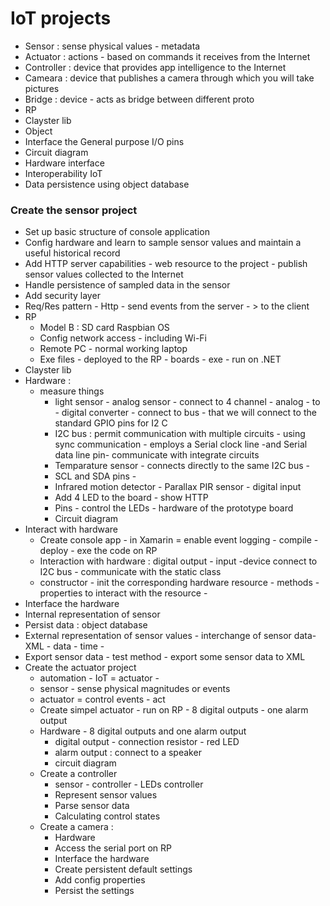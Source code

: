 # IoT projects 
+ Sensor : sense physical values - metadata 
+ Actuator : actions - based on commands it receives from the Internet 
+ Controller : device that provides app intelligence to the Internet 
+ Cameara : device that publishes a camera through which you will take pictures 
+ Bridge : device - acts as bridge between different proto 
+ RP
+ Clayster lib 
+ Object 
+ Interface the General purpose I/O pins 
+ Circuit diagram 
+ Hardware interface 
+ Interoperability IoT 
+ Data persistence using object database 

### Create the sensor project 
+ Set up basic structure of console application 
+ Config hardware and learn to sample sensor values and maintain a useful historical record 
+ Add HTTP server capabilities - web resource to the project - publish sensor values collected to the Internet 
+ Handle persistence of sampled data in the sensor 
+ Add security layer 
+ Req/Res pattern - Http - send events from the server - > to the client 
+ RP 
    + Model B : SD card Raspbian OS 
    + Config network access - including Wi-Fi 
    + Remote PC - normal working laptop 
    + Exe files - deployed to the RP - boards - exe - run on .NET 
+ Clayster lib 
+ Hardware : 
    + measure things 
        + light sensor - analog sensor - connect to 4 channel - analog - to - digital converter - connect to bus - that we will connect to the standard GPIO pins for I2 C 
        + I2C bus : permit communication with multiple circuits - using sync communication - employs a Serial clock line -and Serial data line pin- communicate with integrate circuits 
        + Temparature sensor - connects directly to the same I2C bus - 
        + SCL and SDA pins - 
        + Infrared motion detector - Parallax PIR sensor - digital input 
        + Add 4 LED to the board - show HTTP 
        + Pins - control the LEDs  - hardware of the prototype board 
        + Circuit diagram 
+ Interact with hardware 
    + Create console app - in Xamarin = enable event logging - compile - deploy - exe the code on RP 
    + Interaction with hardware : digital output - input -device connect to I2C bus - communicate with the static class 
    + constructor - init the corresponding hardware resource - methods - properties to interact with the resource - 
+ Interface the hardware 
+ Internal representation of sensor 
+ Persist data : object database 
+ External representation of sensor values - interchange of sensor data- XML - data - time - 
+ Export sensor data - test method - export some sensor data to XML 
+ Create the actuator project 
    + automation - IoT = actuator - 
    + sensor - sense physical magnitudes or events 
    + actuator = control events - act 
    + Create simpel actuator - run on RP - 8 digital outputs - one alarm output 
    + Hardware - 8 digital outputs and one alarm output 
        + digital output - connection resistor - red LED  
        + alarm output : connect to a speaker 
        + circuit diagram 
    + Create a controller 
        + sensor - controller - LEDs controller 
        + Represent sensor values 
        + Parse sensor data 
        + Calculating control states
    + Create a camera : 
        + Hardware 
        + Access the serial port on RP 
        + Interface the hardware
        + Create persistent default settings 
        + Add config properties 
        + Persist the settings 

